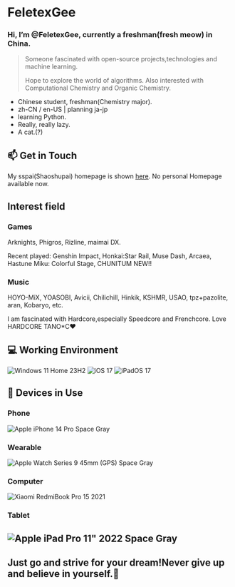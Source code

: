 # FeletexGee
### Hi, I’m @FeletexGee, currently a freshman(fresh meow) in China.

> Someone fascinated with open-source projects,technologies and machine learning.
> 
> Hope to explore the world of algorithms. Also interested with Computational Chemistry and Organic Chemistry.
- Chinese student, freshman(Chemistry major).
- zh-CN / en-US | planning ja-jp
- learning Python. 
- Really, really lazy.
- A cat.(?)


## 📫 Get in Touch
My sspai(Shaoshupai) homepage is shown [here](https://sspai.com/u/FeletexGee).
No personal Homepage available now. 

## Interest field

### Games
Arknights, Phigros, Rizline, maimai DX.

Recent played: Genshin Impact, Honkai:Star Rail, Muse Dash, Arcaea, Hastune Miku: Colorful Stage, CHUNITUM NEW!!

### Music
HOYO-MiX, YOASOBI, Avicii, Chilichill, Hinkik, KSHMR, USAO, tpz+pazolite, aran, Kobaryo, etc.

I am fascinated with Hardcore,especially Speedcore and Frenchcore. Love HARDCORE TANO*C❤

## 💻 Working Environment
![Windows 11 Home 23H2](https://img.shields.io/badge/Windows%2011%20Home%2023H2-00adef?style=flat-square&logo=windows&logoColor=ffffff)
![iOS 17](https://img.shields.io/badge/--gray?logo=iOS&label=iOS%2017)
![iPadOS 17](https://img.shields.io/badge/--gray?logo=iOS&label=iPadOS%2017)

## 📱 Devices in Use

### Phone

![Apple iPhone 14 Pro Space Gray](https://img.shields.io/badge/--gray?logo=apple&label=Apple%20iPhone%2014%20Pro%20Space%20Gray)

### Wearable

![Apple Watch Series 9 45mm (GPS) Space Gray](https://img.shields.io/badge/--gray?logo=apple&label=Apple%20Watch%20Series%209%2045mm%20(GPS)%20Space%20Gray)

### Computer

![Xiaomi RedmiBook Pro 15 2021](https://img.shields.io/badge/Xiaomi%20RedmiBook%20Pro%2015%202021-fd4900?style=flat-square&logo=xiaomi&logoColor=ffffff)

### Tablet

![Apple iPad Pro 11" 2022 Space Gray](https://img.shields.io/badge/--gray?logo=apple&label=Apple%20iPad%20Pro%2011"%202022%20Space%20Gray)
---
## Just go and strive for your dream!Never give up and believe in yourself.🤗
